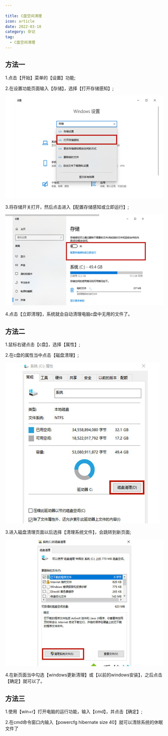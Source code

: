 ```yaml
---

title: C盘空间清理
icon: article
date: 2022-03-10
category: 杂记
tag:
  - C盘空间清理
---
```




## 方法一

1.点击【开始】菜单的【设置】功能;

2.在设置功能页面输入【存储】，选择【打开存储感知】;

![](./images.assets/20220310112314.png)

3.将存储开关打开，然后点击进入【配置存储感知或立即运行】;

![](./images.assets/20220310112512.png)

4.点击【立即清理】，系统就会自动清理电脑c盘中无用的文件了。

## 方法二

1.鼠标右键点击【c盘】，选择【属性】;

2.在c盘的属性当中点击【磁盘清理】;

![](./images.assets/20220310112713.png)

3.进入磁盘清理页面以后选择【清理系统文件】，会跳转到新页面;

![](./images.assets/20220310112810.png)

4.在新页面当中勾选【windows更新清理】或【以前的windows安装】，之后点击【确定】就可以了。

## 方法三

1.使用【win+r】打开电脑的运行功能，输入【cmd】，并点击【确定】;

2.在cmd命令窗口内输入【powercfg hibernate size 40】就可以清除系统的休眠文件了